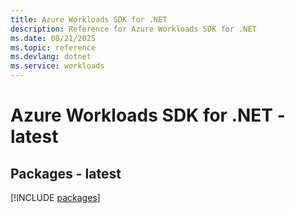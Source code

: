 ```yaml
---
title: Azure Workloads SDK for .NET
description: Reference for Azure Workloads SDK for .NET
ms.date: 08/21/2025
ms.topic: reference
ms.devlang: dotnet
ms.service: workloads
---
```

# Azure Workloads SDK for .NET - latest
## Packages - latest
[!INCLUDE [packages](workloads-index.md)]